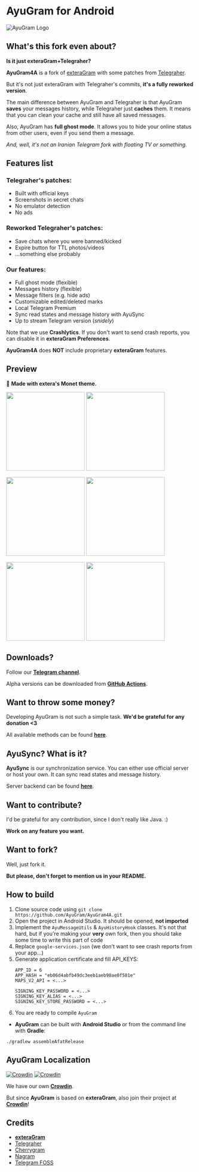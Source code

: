 # AyuGram for Android

![AyuGram Logo](.github/AyuGram.png)

## What's this fork even about?

**Is it just exteraGram+Telegraher?**

**AyuGram4A** is a fork of [exteraGram](https://github.com/exteraSquad/exteraGram) with
some patches from [Telegraher](https://github.com/nikitasius/Telegraher).

But it's not just exteraGram with Telegraher's commits, **it's a fully reworked version**.

The main difference between AyuGram and Telegraher is that AyuGram **saves** your messages history,
while Telegraher just **caches** them.
It means that you can clean your cache and still have all saved messages.

Also, AyuGram has **full ghost mode**.
It allows you to hide your online status from other users, even if you send them
a message.

*And, well, it's not an Iranian Telegram fork with floating TV or something.*

## Features list

### Telegraher's patches:

- Built with official keys
- Screenshots in secret chats
- No emulator detection
- No ads

### Reworked Telegraher's patches:

- Save chats where you were banned/kicked
- Expire button for TTL photos/videos
- ...something else probably

### Our features:

- Full ghost mode (flexible)
- Messages history (flexible)
- Message filters (e.g. hide ads)
- Customizable edited/deleted marks
- Local Telegram Premium
- Sync read states and message history with AyuSync
- Up to stream Telegram version (*snidely*)

Note that we use **Crashlytics**.
If you don't want to send crash reports, you can disable it in **exteraGram Preferences**.

**AyuGram4A** does **NOT** include proprietary **exteraGram** features.

## Preview

💖 **Made with extera's Monet theme.**

<img src='.github/demos/demo1.png' width='210'> <img src='.github/demos/demo2.png' width='210'>

<img src='.github/demos/demo3.png' width='210'> <img src='.github/demos/demo4.png' width='210'>

<img src='.github/demos/demo5.png' width='210'> <img src='.github/demos/demo6.png' width='210'>

## Downloads?

Follow our **[Telegram channel](https://t.me/ayugram1338)**.

Alpha versions can be downloaded
from **[GitHub Actions](https://github.com/AyuGram/AyuGram4A/actions/workflows/release.yml)**.

## Want to throw some money?

Developing AyuGram is not such a simple task.
**We'd be grateful for any donation <3**

All available methods can be found **[here](https://ayusync.radolyn.com/ui/donate)**.

## AyuSync? What is it?

**AyuSync** is our synchronization service.
You can either use official server or host your own.
It can sync read states and message history.

Server backend can be found **[here](https://github.com/AyuGram/AyuSyncBackend)**.

## Want to contribute?

I'd be grateful for any contribution, since I don't really like Java. :)

**Work on any feature you want.**

## Want to fork?

Well, just fork it.

**But please, don't forget to mention us in your README.**

## How to build

1. Clone source code using `git clone https://github.com/AyuGram/AyuGram4A.git`
2. Open the project in Android Studio. It should be opened, **not imported**
3. Implement the `AyuMessageUtils` & `AyuHistoryHook` classes. It's not that hard, but if you're
   making your **very** own fork, then you should take some time to write this part of code
4. Replace `google-services.json` (we don't want to see crash reports from your app...)
5. Generate application certificate and fill API_KEYS:
   ```
   APP_ID = 6
   APP_HASH = "eb06d4abfb49dc3eeb1aeb98ae0f581e"
   MAPS_V2_API = <...>
   
   SIGNING_KEY_PASSWORD = <...>
   SIGNING_KEY_ALIAS = <...>
   SIGNING_KEY_STORE_PASSWORD = <...>
   ```
6. You are ready to compile `AyuGram`

- **AyuGram** can be built with **Android Studio** or from the command line with **Gradle**:

```
./gradlew assembleAfatRelease
```

## AyuGram Localization

[![Crowdin](https://badges.crowdin.net/ayugram/localized.svg)](https://crowdin.com/project/ayugram)
[![Crowdin](https://badges.crowdin.net/exteralocales/localized.svg)](https://crowdin.com/project/exteralocales)

We have our own **[Crowdin](https://crowdin.com/project/ayugram)**.

But since **AyuGram** is based on **exteraGram**, also join their project
at **[Crowdin](https://crowdin.com/project/exteralocales)**!

## Credits

- **[exteraGram](https://github.com/exteraSquad/exteraGram)**
- [Telegraher](https://github.com/nikitasius/Telegraher)
- [Cherrygram](https://github.com/arsLan4k1390/Cherrygram)
- [Nagram](https://github.com/NextAlone/Nagram)
- [Telegram FOSS](https://github.com/Telegram-FOSS-Team/Telegram-FOSS)

